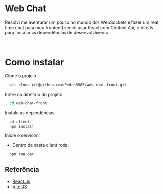 
# Web Chat

Resolvi me aventurar um pouco no mundo dos WebSockets e fazer um real time chat para meu frontend decidi usar React com Context Api, e ViteJs para instalar as dependências de desenvolvimento.

<br />

# Como instalar

Clone o projeto

```bash
  git clone git@github.com:Pedro0505/web-chat-front.git
```

Entre no diretório do projeto

```bash
  cd web-chat-front
```

Instale as dependências

```bash
  cd client
  npm install
```

Inicie o servidor:
  - Dentro da pasta client rode: 

```bash
  npm run dev
```

## Referência

 - [React.Js](https://pt-br.reactjs.org)
 - [Vite.JS](https://vitejs.dev)
